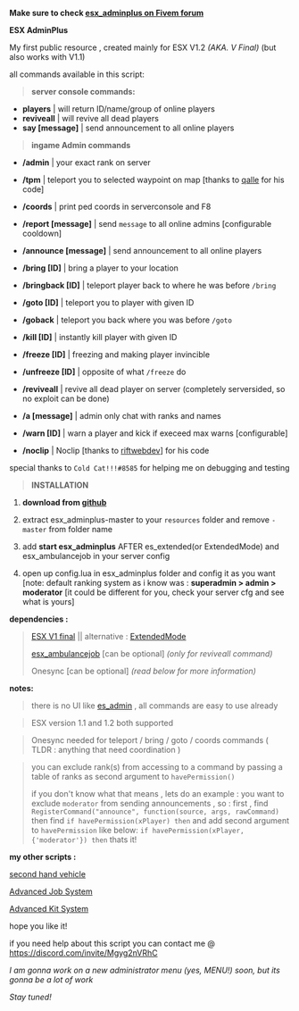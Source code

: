 **Make sure to check [esx_adminplus on Fivem forum](https://forum.cfx.re/t/esx-v1-exm-esx-adminplus/1202550)**

**ESX AdminPlus**

My first public resource , created mainly for ESX V1.2 _(AKA. V Final)_ (but also works with V1.1)

all commands available in this script:

>**server console commands:**
*  **players** | will return ID/name/group of online players
*  **reviveall** | will revive all dead players
*  **say [message]** | send announcement to all online players

>**ingame Admin commands**
* **/admin** | your exact rank on server
* **/tpm** | teleport you to selected waypoint on map [thanks to [qalle](https://github.com/qalle-fivem/esx_marker) for his code]
* **/coords** | print ped coords in serverconsole and F8

* **/report [message]** | send `message` to all online admins [configurable cooldown]
* **/announce [message]** | send announcement to all online players
* **/bring [ID]** | bring a player to your location
* **/bringback [ID]** | teleport player back to where he was before `/bring`
* **/goto [ID]** | teleport you to player with given ID
* **/goback** | teleport you back where you was before `/goto`
* **/kill [ID]** | instantly kill player with given ID
* **/freeze [ID]** | freezing and making player invincible
* **/unfreeze [ID]** | opposite of what `/freeze` do
* **/reviveall** | revive all dead player on server (completely serversided, so no exploit can be done)
* **/a [message]** | admin only chat with ranks and names
* **/warn [ID]** | warn a player and kick if execeed max warns [configurable]
* **/noclip** | Noclip [thanks to [riftwebdev](https://github.com/riftwebdev)] for his code

special thanks to `Cold Cat!!!#8585` for helping me on debugging and testing

>**INSTALLATION**
1. **download from [github](https://github.com/ali-exacute/esx_adminplus)**

2. extract esx_adminplus-master to your `resources` folder and remove `-master` from folder name
3. add **start esx_adminplus**  AFTER es_extended(or ExtendedMode) and esx_ambulancejob in your server config
4. open up config.lua in esx_adminplus folder and config it as you want [note: default ranking system as i know was : **superadmin > admin > moderator** [it could be different for you, check your server cfg and see what is yours]

**dependencies :**  
>[ESX V1 final](https://github.com/esx-framework/es_extended/tree/v1-final) || alternative :  [ExtendedMode](https://github.com/extendedmode/extendedmode)
>
>[esx_ambulancejob](https://github.com/ESX-Org/esx_ambulancejob) [can be optional] _(only for reviveall command)_
>
>Onesync [can be optional] _(read below for more information)_

**notes:**

>there is no UI like [es_admin](https://github.com/kanersps/es_admin) , all commands are easy to use already

>ESX version 1.1 and 1.2 both supported

>Onesync needed for teleport / bring / goto / coords commands ( TLDR : anything that need coordination )

> you can exclude rank(s) from accessing to a command by passing a table of ranks as second argument to `havePermission()`
>
>if you don't know what that means , lets do an example :
you want to exclude `moderator` from sending announcements , so :
first , find
```RegisterCommand("announce", function(source, args, rawCommand)```
then find
```if havePermission(xPlayer) then```
and add second argument to `havePermission` like below:
```if havePermission(xPlayer, {'moderator'}) then```
thats it! 


**my other scripts :**

[second hand vehicle](https://forum.cfx.re/t/esx-exm-second-hand-vehicle-v1-2-2-sell-your-used-cars-to-other-players)

[Advanced Job System](https://forum.cfx.re/t/esx-advanced-job-system/2616104)

[Advanced Kit System](https://forum.cfx.re/t/standalone-esx-advanced-kit-system)


hope you like it!

if you need help about this script you can contact me @ https://discord.com/invite/Mgyg2nVRhC

_I am gonna work on a new administrator menu (yes, MENU!) soon,
but its gonna be a lot of work_

_Stay tuned!_
